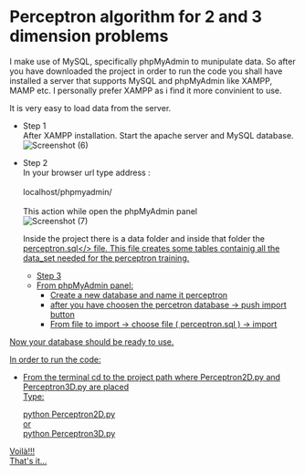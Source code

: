 # Perceptron algorithm for 2 and 3 dimension problems
 I make use of MySQL, specifically phpMyAdmin to munipulate data. So after you have downloaded the project in order to run the code you shall have installed a server that supports MySQL and phpMyAdmin like XAMPP, MAMP etc. I personally prefer XAMPP as i find it more convinient to use.

 It is very easy to load data from the server.<br> 
 - Step 1 <br/>
 After XAMPP installation. Start the apache server and MySQL database. <br/> 
 ![Screenshot (6)](https://user-images.githubusercontent.com/109686747/184480651-c7da150f-5cab-40de-b3bc-d40f29f689da.png)
- Step 2 <br/>
  In your browser url type address : <br/> <br/>
  localhost/phpmyadmin/ <br/> <br/>
  This action while open the phpMyAdmin panel <br/>
  ![Screenshot (7)](https://user-images.githubusercontent.com/109686747/184481670-4be06363-0d42-47cd-a2b6-1286711357b1.png)


   Inside the project there is a data folder and inside that folder the <u>perceptron.sql</> file. This file creates some tables containig all the data_set needed for the perceptron training.
   - Step 3
   - From phpMyAdmin panel:
      - Create a new database and name it perceptron
      - after you have choosen the percetron database -> push import button
      - From file to import -> choose file ( perceptron.sql ) -> import
 
 Now your database should be ready to use.
 
 In order to run the code: 
   - From the terminal cd to the project path where Perceptron2D.py and Perceptron3D.py are placed  
   Type:
   
     python Perceptron2D.py <br/>
   or <br/>
     python Perceptron3D.py
   
   Voilà!!!  
   That's it...
